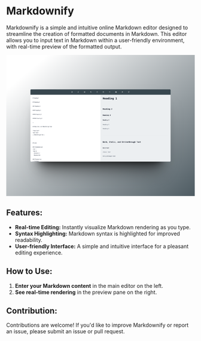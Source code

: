 # Markdownify

Markdownify is a simple and intuitive online Markdown editor designed to streamline the creation of formatted documents in Markdown. This editor allows you to input text in Markdown within a user-friendly environment, with real-time preview of the formatted output.

![Preview](public/Mock.png)


## Features:
- **Real-time Editing:** Instantly visualize Markdown rendering as you type.
- **Syntax Highlighting:** Markdown syntax is highlighted for improved readability.
- **User-friendly Interface:** A simple and intuitive interface for a pleasant editing experience.

## How to Use:
1. **Enter your Markdown content** in the main editor on the left.
2. **See real-time rendering** in the preview pane on the right.

## Contribution:
Contributions are welcome! If you'd like to improve Markdownify or report an issue, please submit an issue or pull request.
